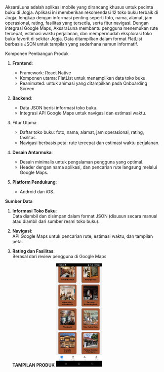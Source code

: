 AksaráLuna adalah aplikasi mobile yang dirancang khusus untuk pecinta buku di Jogja. Aplikasi ini memberikan rekomendasi 12 toko buku terbaik di Jogja, lengkap dengan informasi penting seperti foto, nama, alamat, jam operasional, rating, fasilitas yang tersedia, serta fitur navigasi. Dengan integrasi Google Maps, AksaraLuna membantu pengguna menemukan rute tercepat, estimasi waktu perjalanan, dan mempermudah eksplorasi toko buku favorit di sekitar Jogja. Data ditampilkan dalam format FlatList berbasis JSON untuk tampilan yang sederhana namun informatif.  

Komponen Pembangun Produk 
1. **Frontend**:  
   - Framework: React Native  
   - Komponen utama: FlatList untuk menampilkan data toko buku.
   - Reanimated: untuk animasi yang ditampilkan pada Onboarding Screen

2. **Backend**:  
   - Data JSON berisi informasi toko buku.  
   - Integrasi API Google Maps untuk navigasi dan estimasi waktu.  

3. Fitur Utama:  
   - Daftar toko buku: foto, nama, alamat, jam operasional, rating, fasilitas.  
   - Navigasi berbasis peta: rute tercepat dan estimasi waktu perjalanan.  

4. **Desain Antarmuka**:  
   - Desain minimalis untuk pengalaman pengguna yang optimal.  
   - Header dengan nama aplikasi, dan pencarian rute langsung melalui Google Maps.  

5. **Platform Pendukung**:  
   - Android dan iOS.  

**Sumber Data**  
1. **Informasi Toko Buku**:  
Data diambil dan disimpan dalam format JSON (disusun secara manual atau diambil dari sumber resmi toko buku).

2. **Navigasi**:  
   API Google Maps untuk pencarian rute, estimasi waktu, dan tampilan peta.  

3. **Rating dan Fasilitas**:  
   Berasal dari review pengguna di Google Maps

   **TAMPILAN PRODUK**
    <img src="1.jpg" style="width: 150px; height: auto;" alt="Tampilan Produk">
